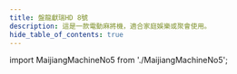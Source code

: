 ```yaml
---
title: 盤龍獻瑞HD 8號
description: 這是一款電動麻將機，適合家庭娛樂或聚會使用。
hide_table_of_contents: true
---
```


import MaijiangMachineNo5 from './MaijiangMachineNo5';



<MaijiangMachineNo5 />

